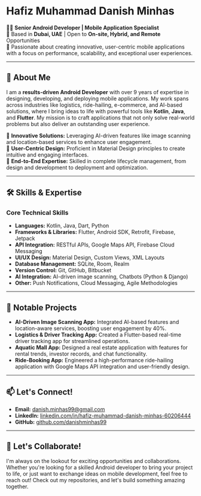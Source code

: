 # Hafiz Muhammad Danish Minhas

👨‍💻 **Senior Android Developer | Mobile Application Specialist**  
💼 Based in **Dubai, UAE** | Open to **On-site, Hybrid, and Remote** Opportunities  
🌟 Passionate about creating innovative, user-centric mobile applications with a focus on performance, scalability, and exceptional user experiences.

---

## 🚀 About Me

I am a **results-driven Android Developer** with over 9 years of expertise in designing, developing, and deploying mobile applications. My work spans across industries like logistics, ride-hailing, e-commerce, and AI-based solutions, where I bring ideas to life with powerful tools like **Kotlin**, **Java**, and **Flutter**. My mission is to craft applications that not only solve real-world problems but also deliver an outstanding user experience.

🔹 **Innovative Solutions:** Leveraging AI-driven features like image scanning and location-based services to enhance user engagement.  
🔹 **User-Centric Design:** Proficient in Material Design principles to create intuitive and engaging interfaces.  
🔹 **End-to-End Expertise:** Skilled in complete lifecycle management, from design and development to deployment and optimization.

---

## 🛠️ Skills & Expertise

### Core Technical Skills
- **Languages:** Kotlin, Java, Dart, Python  
- **Frameworks & Libraries:** Flutter, Android SDK, Retrofit, Firebase, Jetpack  
- **API Integration:** RESTful APIs, Google Maps API, Firebase Cloud Messaging  
- **UI/UX Design:** Material Design, Custom Views, XML Layouts  
- **Database Management:** SQLite, Room, Realm  
- **Version Control:** Git, GitHub, Bitbucket  
- **AI Integration:** AI-driven image scanning, Chatbots (Python & Django)  
- **Other:** Push Notifications, Cloud Messaging, Agile Methodologies  

---

## 🌟 Notable Projects

- **AI-Driven Image Scanning App:** Integrated AI-based features and location-aware services, boosting user engagement by 40%.  
- **Logistics & Driver Tracking App:** Created a Flutter-based real-time driver tracking app for streamlined operations.  
- **Aquatic Mall App:** Designed a real estate application with features for rental trends, investor records, and chat functionality.  
- **Ride-Booking App:** Engineered a high-performance ride-hailing application with Google Maps API integration and user-friendly design.  

---

## 📫 Let's Connect!

- **Email:** [danish.minhas99@gmail.com](mailto:danish.minhas99@gmail.com)  
- **LinkedIn:** [linkedin.com/in/hafiz-muhammad-danish-minhas-60206444](https://linkedin.com/in/hafiz-muhammad-danish-minhas-60206444)  
- **GitHub:** [github.com/danishminhas99](https://github.com/danishminhas99)  

---

## 🌟 Let's Collaborate!

I'm always on the lookout for exciting opportunities and collaborations. Whether you're looking for a skilled Android developer to bring your project to life, or just want to exchange ideas on mobile development, feel free to reach out! Check out my repositories, and let's build something amazing together.
